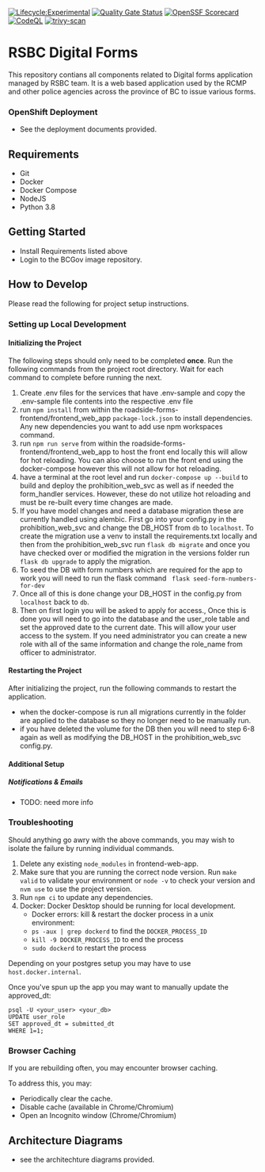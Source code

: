 [![Lifecycle:Experimental](https://img.shields.io/badge/Lifecycle-Experimental-339999)](Redirect-URL) [![Quality Gate Status](https://sonarcloud.io/api/project_badges/measure?project=bcgov_rsbc-digital-forms&metric=alert_status)](https://sonarcloud.io/summary/new_code?id=bcgov_rsbc-digital-forms) [![OpenSSF
Scorecard](https://api.securityscorecards.dev/projects/github.com/bcgov/rsbc-digital-forms/badge)](https://api.securityscorecards.dev/projects/github.com/bcgov/rsbc-digital-forms) [![CodeQL](https://github.com/bcgov/rsbc-digital-forms/actions/workflows/codeql.yml/badge.svg)](https://github.com/bcgov/rsbc-digital-forms/actions/workflows/codeql.yml) [![trivy-scan](https://github.com/bcgov/rsbc-digital-forms/actions/workflows/trivy-scan.yml/badge.svg?branch=main)](https://github.com/bcgov/rsbc-digital-forms/actions/workflows/trivy-scan.yml)

# RSBC Digital Forms

This repository contians all components related to Digital forms application managed by RSBC team. It is a web based application used by the RCMP and other police agencies across the province of BC to issue various forms.

### OpenShift Deployment

- See the deployment documents provided.

## Requirements

- Git
- Docker
- Docker Compose
- NodeJS
- Python 3.8

## Getting Started

- Install Requirements listed above
- Login to the BCGov image repository.

## How to Develop

Please read the following for project setup instructions.

### Setting up Local Development

#### Initializing the Project

The following steps should only need to be completed **once**. Run the following commands from the project root directory. Wait for each command to complete before running the next.

1. Create .env files for the services that have .env-sample and copy the .env-sample file contents into the respective .env file
2. run `npm install` from within the roadside-forms-frontend/frontend_web_app `package-lock.json` to install dependencies. Any new dependencies you want to add use npm workspaces command.
3. run `npm run serve` from within the roadside-forms-frontend/frontend_web_app to host the front end locally this will allow for hot reloading. You can also choose to run the front end using the docker-compose however this will not allow for hot reloading.
4. have a terminal at the root level and run `docker-compose up --build` to build and deploy the prohibition_web_svc as well as if needed the form_handler services. However, these do not utilize hot reloading and must be re-built every time changes are made.
5. If you have model changes and need a database migration these are currently handled using alembic. First go into your config.py in the prohibition_web_svc and change the DB_HOST from `db` to `localhost`. To create the migration use a venv to install the requirements.txt locally and then from the prohibition_web_svc run `flask db migrate` and once you have checked over or modified the migration in the versions folder run `flask db upgrade` to apply the migration.
6. To seed the DB with form numbers which are required for the app to work you will need to run the flask command ` flask seed-form-numbers-for-dev`
7. Once all of this is done change your DB_HOST in the config.py from `localhost` back to `db`.
8. Then on first login you will be asked to apply for access., Once this is done you will need to go into the database and the user_role table and set the approved date to the current date. This will allow your user access to the system. If you need administrator you can create a new role with all of the same information and change the role_name from officer to administrator.

#### Restarting the Project

After initializing the project, run the following commands to restart the application.

- when the docker-compose is run all migrations currently in the folder are applied to the database so they no longer need to be manually run.
- if you have deleted the volume for the DB then you will need to step 6-8 again as well as modifying the DB_HOST in the prohibition_web_svc config.py.

#### Additional Setup

##### Notifications & Emails

- TODO: need more info

### Troubleshooting

Should anything go awry with the above commands, you may wish to isolate the failure by running individual commands.

1. Delete any existing `node_modules` in frontend-web-app.
2. Make sure that you are running the correct node version. Run `make valid` to validate your environment or `node -v` to check your version and `nvm use` to use the project version.
3. Run `npm ci` to update any dependencies.
4. Docker: Docker Desktop should be running for local development.
   - Docker errors: kill & restart the docker process in a unix environment:
   - `ps -aux | grep dockerd` to find the `DOCKER_PROCESS_ID`
   - `kill -9 DOCKER_PROCESS_ID` to end the process
   - `sudo dockerd` to restart the process

Depending on your postgres setup you may have to use `host.docker.internal`.

Once you've spun up the app you may want to manually update the approved_dt:

```
psql -U <your_user> <your_db>
UPDATE user_role
SET approved_dt = submitted_dt
WHERE 1=1;
```

### Browser Caching

If you are rebuilding often, you may encounter browser caching.

To address this, you may:

- Periodically clear the cache.
- Disable cache (available in Chrome/Chromium)
- Open an Incognito window (Chrome/Chromium)

## Architecture Diagrams

- see the architechture diagrams provided.